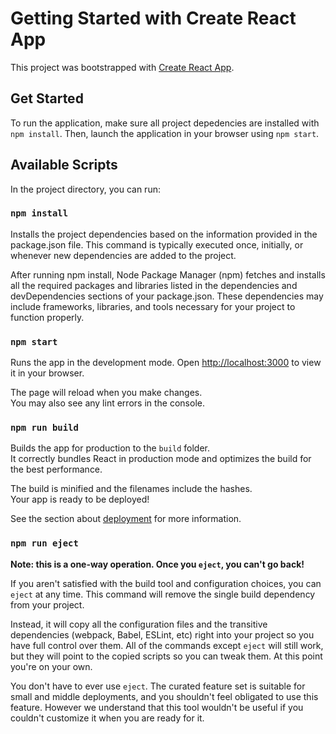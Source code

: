 # Getting Started with Create React App

This project was bootstrapped with [Create React App](https://github.com/facebook/create-react-app).

## Get Started

To run the application, make sure all project depedencies are installed with `npm install`. Then, launch the application in your browser using `npm start`.

## Available Scripts

In the project directory, you can run:

### `npm install`

Installs the project dependencies based on the information provided in the package.json file. This command is typically executed once, initially, or whenever new dependencies are added to the project.

After running npm install, Node Package Manager (npm) fetches and installs all the required packages and libraries listed in the dependencies and devDependencies sections of your package.json. These dependencies may include frameworks, libraries, and tools necessary for your project to function properly.


### `npm start`

Runs the app in the development mode.
Open [http://localhost:3000](http://localhost:3000) to view it in your browser.

The page will reload when you make changes.\
You may also see any lint errors in the console.


### `npm run build`

Builds the app for production to the `build` folder.\
It correctly bundles React in production mode and optimizes the build for the best performance.

The build is minified and the filenames include the hashes.\
Your app is ready to be deployed!

See the section about [deployment](https://facebook.github.io/create-react-app/docs/deployment) for more information.

### `npm run eject`

**Note: this is a one-way operation. Once you `eject`, you can't go back!**

If you aren't satisfied with the build tool and configuration choices, you can `eject` at any time. This command will remove the single build dependency from your project.

Instead, it will copy all the configuration files and the transitive dependencies (webpack, Babel, ESLint, etc) right into your project so you have full control over them. All of the commands except `eject` will still work, but they will point to the copied scripts so you can tweak them. At this point you're on your own.

You don't have to ever use `eject`. The curated feature set is suitable for small and middle deployments, and you shouldn't feel obligated to use this feature. However we understand that this tool wouldn't be useful if you couldn't customize it when you are ready for it.
